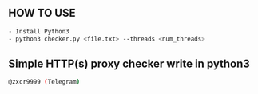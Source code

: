 ## HOW TO USE
```sh
- Install Python3
- python3 checker.py <file.txt> --threads <num_threads>
```

## Simple HTTP(s) proxy checker write in python3
```sh
@zxcr9999 (Telegram)
```
